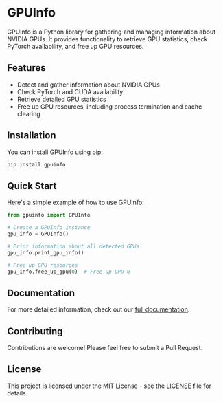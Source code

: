 # GPUInfo

GPUInfo is a Python library for gathering and managing information about NVIDIA GPUs. It provides functionality to retrieve GPU statistics, check PyTorch availability, and free up GPU resources.

## Features

- Detect and gather information about NVIDIA GPUs
- Check PyTorch and CUDA availability
- Retrieve detailed GPU statistics
- Free up GPU resources, including process termination and cache clearing

## Installation

You can install GPUInfo using pip:

```bash
pip install gpuinfo
```

## Quick Start

Here's a simple example of how to use GPUInfo:

```python
from gpuinfo import GPUInfo

# Create a GPUInfo instance
gpu_info = GPUInfo()

# Print information about all detected GPUs
gpu_info.print_gpu_info()

# Free up GPU resources
gpu_info.free_up_gpu(0)  # Free up GPU 0
```

## Documentation

For more detailed information, check out our [full documentation](https://your-documentation-url.com).

## Contributing

Contributions are welcome! Please feel free to submit a Pull Request.

## License

This project is licensed under the MIT License - see the [LICENSE](LICENSE) file for details.
